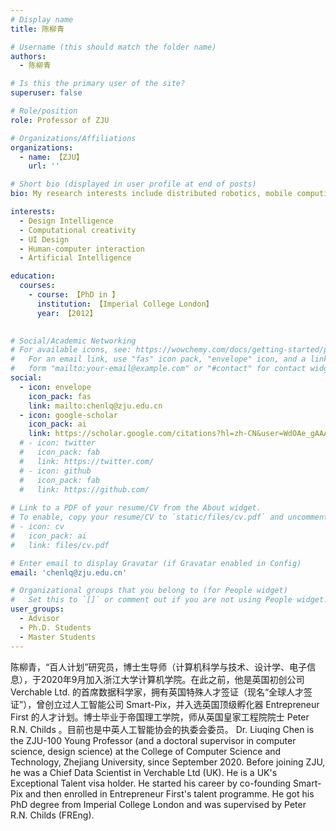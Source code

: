 ```yaml
---
# Display name
title: 陈柳青

# Username (this should match the folder name)
authors:
  - 陈柳青

# Is this the primary user of the site?
superuser: false

# Role/position
role: Professor of ZJU

# Organizations/Affiliations
organizations:
  - name: 【ZJU】
    url: ''

# Short bio (displayed in user profile at end of posts)
bio: My research interests include distributed robotics, mobile computing and programmable matter.

interests:
  - Design Intelligence
  - Computational creativity
  - UI Design
  - Human-computer interaction
  - Artificial Intelligence

education:
  courses:
    - course: 【PhD in 】
      institution: 【Imperial College London】
      year: 【2012】
    

# Social/Academic Networking
# For available icons, see: https://wowchemy.com/docs/getting-started/page-builder/#icons
#   For an email link, use "fas" icon pack, "envelope" icon, and a link in the
#   form "mailto:your-email@example.com" or "#contact" for contact widget.
social:
  - icon: envelope
    icon_pack: fas
    link: mailto:chenlq@zju.edu.cn
  - icon: google-scholar
    icon_pack: ai
    link: https://scholar.google.com/citations?hl=zh-CN&user=WdOAe_gAAAAJ
  # - icon: twitter
  #   icon_pack: fab
  #   link: https://twitter.com/
  # - icon: github
  #   icon_pack: fab
  #   link: https://github.com/
  
# Link to a PDF of your resume/CV from the About widget.
# To enable, copy your resume/CV to `static/files/cv.pdf` and uncomment the lines below.
# - icon: cv
#   icon_pack: ai
#   link: files/cv.pdf

# Enter email to display Gravatar (if Gravatar enabled in Config)
email: 'chenlq@zju.edu.cn'

# Organizational groups that you belong to (for People widget)
#   Set this to `[]` or comment out if you are not using People widget.
user_groups:
  - Advisor
  - Ph.D. Students
  - Master Students
---
```


陈柳青，“百人计划”研究员，博士生导师（计算机科学与技术、设计学、电子信息），于2020年9月加入浙江大学计算机学院。在此之前，他是英国初创公司 Verchable Ltd. 的首席数据科学家，拥有英国特殊人才签证（现名“全球人才签证”），曾创立过人工智能公司 Smart-Pix，并入选英国顶级孵化器 Entrepreneur First 的人才计划。博士毕业于帝国理工学院，师从英国皇家工程院院士 Peter R.N. Childs 。目前也是中英人工智能协会的执委会委员。
Dr. Liuqing Chen is the ZJU-100 Young Professor (and a doctoral supervisor in computer science, design science) at the College of Computer Science and Technology, Zhejiang University, since September 2020. Before joining ZJU, he was a Chief Data Scientist in Verchable Ltd (UK). He is a UK's Exceptional Talent visa holder. He started his career by co-founding Smart-Pix and then enrolled in Entrepreneur First's talent programme. He got his PhD degree from Imperial College London and was supervised by Peter R.N. Childs (FREng). 
